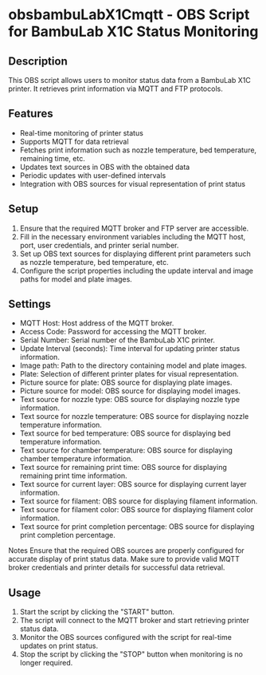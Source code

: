 <h1>obsbambuLabX1Cmqtt - OBS Script for BambuLab X1C Status Monitoring</h1>

<h2>Description</h2>
This OBS script allows users to monitor status data from a BambuLab X1C printer. It retrieves print information via MQTT and FTP protocols.

<h2>Features</h2>
<ul>
<li>Real-time monitoring of printer status</li>
<li>Supports MQTT for data retrieval</li>
<li>Fetches print information such as nozzle temperature, bed temperature, remaining time, etc.</li>
<li>Updates text sources in OBS with the obtained data</li>
<li>Periodic updates with user-defined intervals</li>
<li>Integration with OBS sources for visual representation of print status</li>
</ul>
<h2>Setup</h2>
<ol>
<li>Ensure that the required MQTT broker and FTP server are accessible.</li>
<li>Fill in the necessary environment variables including the MQTT host, port, user credentials, and printer serial number.</li>
<li>Set up OBS text sources for displaying different print parameters such as nozzle temperature, bed temperature, etc.</li>
<li>Configure the script properties including the update interval and image paths for model and plate images.</li>
</ol>
<h2>Settings</h2>
<ul>
<li>MQTT Host: Host address of the MQTT broker.</li>
<li>Access Code: Password for accessing the MQTT broker.</li>
<li>Serial Number: Serial number of the BambuLab X1C printer.</li>
<li>Update Interval (seconds): Time interval for updating printer status information.</li>
<li>Image path: Path to the directory containing model and plate images.</li>
<li>Plate: Selection of different printer plates for visual representation.</li>
<li>Picture source for plate: OBS source for displaying plate images.</li>
<li>Picture source for model: OBS source for displaying model images.</li>
<li>Text source for nozzle type: OBS source for displaying nozzle type information.</li>
<li>Text source for nozzle temperature: OBS source for displaying nozzle temperature information.</li>
<li>Text source for bed temperature: OBS source for displaying bed temperature information.</li>
<li>Text source for chamber temperature: OBS source for displaying chamber temperature information.</li>
<li>Text source for remaining print time: OBS source for displaying remaining print time information.</li>
<li>Text source for current layer: OBS source for displaying current layer information.</li>
<li>Text source for filament: OBS source for displaying filament information.</li>
<li>Text source for filament color: OBS source for displaying filament color information.</li>
<li>Text source for print completion percentage: OBS source for displaying print completion percentage.</li>
</ul>
Notes
Ensure that the required OBS sources are properly configured for accurate display of print status data.
Make sure to provide valid MQTT broker credentials and printer details for successful data retrieval.

<h2>Usage</h2>
<ol>
<li>Start the script by clicking the "START" button.</li>
<li>The script will connect to the MQTT broker and start retrieving printer status data.</li>
<li>Monitor the OBS sources configured with the script for real-time updates on print status.</li>
<li>Stop the script by clicking the "STOP" button when monitoring is no longer required.</li>
</ol>
